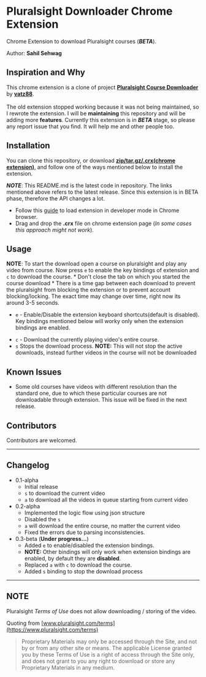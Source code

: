 # Pluralsight Downloader Chrome Extension

Chrome Extension to download Pluralsight courses (_**BETA**_).

Author: **Sahil Sehwag**

## Inspiration and Why

This chrome extension is a clone of project [**Pluralsight Course Downloader**](https://github.com/vatz88/Pluralsight-Course-Downloader) by [**vatz88**](https://github.com/vatz88). 
<br><br>
The old extension stopped working because it was not being maintained, so I rewrote the extension. I will be **maintaining** this repository and will be adding more **features**. Currently this extension is in _**BETA**_ stage, so please any report issue that you find. It will help me and other people too.

## Installation

You can clone this repository, or download [**zip/tar.gz/.crx(chrome extension)**](https://github.com/sahilsehwag/pluralsight-downloader-chrome-extension/releases/tag/v0.3-alpha), and follow one of the ways mentioned below to install the extension.

_**NOTE**_: This README.md is the latest code in repository. The links mentioned above refers to the latest release. Since this extension is in BETA phase, therefore the API changes a lot.

* Follow this [guide](https://developer.chrome.com/extensions/getstarted#unpacked) to load extension in developer mode in Chrome browser. 
* Drag and drop the **.crx** file on chrome extension page (*In some cases this approach might not work*).

## Usage

**NOTE**: To start the download open a course on pluralsight and play any video from course. Now press `e` to enable the key bindings of extension and `c` to download the course.
	* Don't close the tab on which you started the course download
	* There is a time gap between each download to prevent the pluralsight from blocking the extension or to prevent account blocking/locking. The exact time may change over time, right now its around 3-5 seconds.

<!-- * `CTRL-e` - Enable/Disable the extension keyboard shortcuts(default is disabled). Key bindings mentioned below will worky only when the extension bindings are enabled. -->
* `e` - Enable/Disable the extension keyboard shortcuts(default is disabled). Key bindings mentioned below will worky only when the extension bindings are enabled.
<!-- * `CTRL-c` - Download the currently playing video's entire course. -->
* `c` - Download the currently playing video's entire course.
* `s` Stops the download process. **NOTE:** This will not stop the active downloads, instead further videos in the course will not be downloaded

## Known Issues

* Some old courses have videos with different resolution than the standard one, due to which these particular courses are not downloadable through extension. This issue will be fixed in the next release.

## Contributors

Contributors are welcomed.

---

## Changelog
* 0.1-alpha
	* Initial release
	* `s` to download the current video
	* `a` to download all the videos in queue starting from current video
* 0.2-alpha
	* Implemented the logic flow using json structure
	* Disabled the `s`
	* `a` will download the entire course, no matter the current video
	* Fixed the errors due to parsing inconsistencies.
* 0.3-beta (**Under progress...**)
	<!-- * Added `CTRL-e` to enable/disabled the extension bindings.
	* **NOTE:** Other bindings will only work when extension bindings are enabled, by default they are **disabled**.
	* Replaced `a` with `CTRL-c` to download the course. -->
	* Added `e` to enable/disabled the extension bindings.
	* **NOTE:** Other bindings will only work when extension bindings are enabled, by default they are **disabled**.
	* Replaced `a` with `c` to download the course.
	* Added `s` binding to stop the download process

---

## NOTE

Pluralsight _Terms of Use_ does not allow downloading / storing of the video.

Quoting from [www.pluralsight.com/terms](https://www.pluralsight.com/terms)

> Proprietary Materials may only be accessed through the Site, and not by or from any other site or means. The applicable License granted you by these Terms of Use is a right of access through the Site only, and does not grant to you any right to download or store any Proprietary Materials in any medium.
